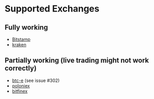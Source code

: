 # Supported Exchanges

## Fully working

- [Bitstamp](http://bitstamp.com/)
- [kraken](http://kraken.com/)

## Partially working (live trading might not work correctly)

- [btc-e](https://btc-e.com/) (see issue #302)
- [poloniex](https://poloniex.com/)
- [bitfinex](https://bitfinex.com/)